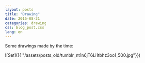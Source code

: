 ```yaml
---
layout: posts
title: "Drawing"
date: 2015-08-21
categories: drawing
css: blog_post.css
lang: en
---
```


Some drawings made by the time:

![Set]({{ "/assets/posts_old/tumblr_nt1n6jT6Li1tbhz3oo1_500.jpg"}})
